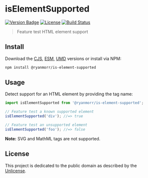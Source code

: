 # isElementSupported

[![Version Badge][version-image]][project-url]
[![License][license-image]][license-url]
[![Build Status][build-image]][build-url]

> Feature test HTML element support

## Install

Download the [CJS](https://github.com/ryanmorr/is-element-supported/raw/master/dist/cjs/is-element-supported.js), [ESM](https://github.com/ryanmorr/is-element-supported/raw/master/dist/esm/is-element-supported.js), [UMD](https://github.com/ryanmorr/is-element-supported/raw/master/dist/umd/is-element-supported.js) versions or install via NPM:

``` sh
npm install @ryanmorr/is-element-supported
```

## Usage

Detect support for an HTML element by providing the tag name:

```javascript
import isElementSupported from '@ryanmorr/is-element-supported';

// Feature test a known supported element
isElementSupported('div'); //=> true

// Feature test an unsupported element
isElementSupported('foo'); //=> false
```

**Note:** SVG and MathML tags are not supported.

## License

This project is dedicated to the public domain as described by the [Unlicense](http://unlicense.org/).

[project-url]: https://github.com/ryanmorr/is-element-supported
[version-image]: https://img.shields.io/github/package-json/v/ryanmorr/is-element-supported?color=blue&style=flat-square
[build-url]: https://github.com/ryanmorr/is-element-supported/actions
[build-image]: https://img.shields.io/github/actions/workflow/status/ryanmorr/is-element-supported/node.js.yml?style=flat-square
[license-image]: https://img.shields.io/github/license/ryanmorr/is-element-supported?color=blue&style=flat-square
[license-url]: UNLICENSE
